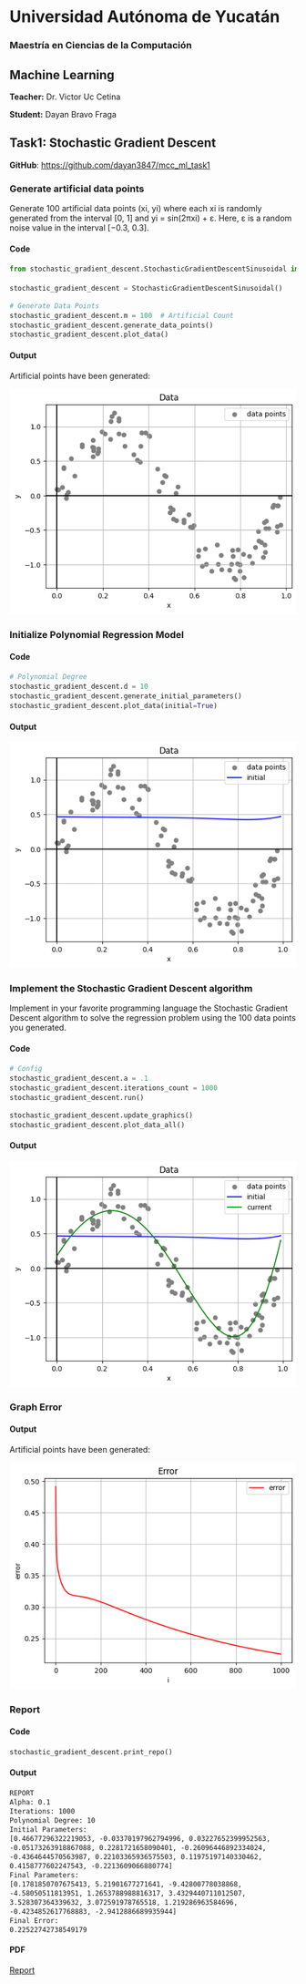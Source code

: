 # Universidad Autónoma de Yucatán

### Maestría en Ciencias de la Computación

## Machine Learning

**Teacher:** Dr. Victor Uc Cetina

**Student:** Dayan Bravo Fraga

## Task1: Stochastic Gradient Descent

**GitHub**: https://github.com/dayan3847/mcc_ml_task1

### Generate artificial data points

Generate 100 artificial data points (xi, yi) where each xi is randomly generated from the interval [0, 1]
and yi = sin(2πxi) + ε. Here, ε is a random noise value in the interval [−0.3, 0.3].

#### Code

```python
from stochastic_gradient_descent.StochasticGradientDescentSinusoidal import StochasticGradientDescentSinusoidal

stochastic_gradient_descent = StochasticGradientDescentSinusoidal()
```

```python
# Generate Data Points
stochastic_gradient_descent.m = 100  # Artificial Count
stochastic_gradient_descent.generate_data_points()
stochastic_gradient_descent.plot_data()
```

#### Output

Artificial points have been generated:

![](img/output1.png)

### Initialize Polynomial Regression Model

#### Code

```python
# Polynomial Degree
stochastic_gradient_descent.d = 10
stochastic_gradient_descent.generate_initial_parameters()
stochastic_gradient_descent.plot_data(initial=True)
```

#### Output

![](img/output2.png)

### Implement the Stochastic Gradient Descent algorithm

Implement in your favorite programming language the Stochastic Gradient Descent algorithm to solve the regression
problem using the 100 data points you generated.

#### Code

```python
# Config
stochastic_gradient_descent.a = .1
stochastic_gradient_descent.iterations_count = 1000
stochastic_gradient_descent.run()
```

```python
stochastic_gradient_descent.update_graphics()
stochastic_gradient_descent.plot_data_all()
```

#### Output

![](img/output3.png)

### Graph Error

#### Output

Artificial points have been generated:

![](img/output4.png)

### Report

#### Code

```python
stochastic_gradient_descent.print_repo()
```

#### Output

    REPORT
    Alpha: 0.1
    Iterations: 1000
    Polynomial Degree: 10
    Initial Parameters:
    [0.46677296322219053, -0.03370197962794996, 0.03227652399952563, -0.05173263918867088, 0.2281721658090401, -0.26096446892334024, -0.4364644570563987, 0.22103365936575503, 0.11975197140330462, 0.4158777602247543, -0.2213609066880774]
    Final Parameters:
    [0.1781850707675413, 5.21901677271641, -9.42800778038868, -4.58050511813951, 1.2653788988816317, 3.4329440711012507, 3.528307364339632, 3.072591978765518, 1.219286963584696, -0.4234852617768883, -2.9412886689935944]
    Final Error:
    0.22522742738549179

#### PDF

[Report](reports/reportStochasticGradientDescentSinusoidal.pdf)
